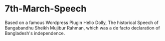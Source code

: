 # 7th-March-Speech
Based on a famous Wordpress Plugin Hello Dolly, The historical Speech of Bangabandhu Sheikh Mujibur Rahman, which was a de facto declaration of Bangladesh's independence.
